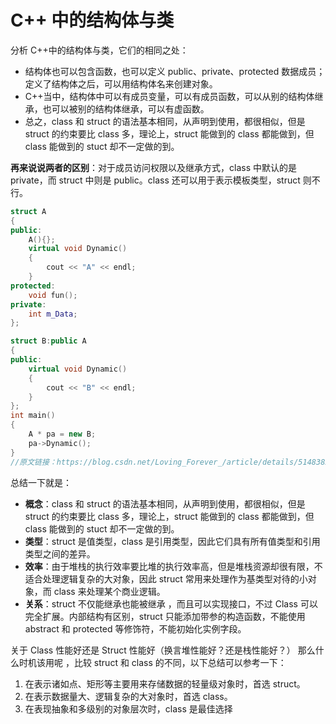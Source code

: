# C++ 中的结构体与类

分析 C++中的结构体与类，它们的相同之处：

- 结构体也可以包含函数，也可以定义 public、private、protected 数据成员；定义了结构体之后，可以用结构体名来创建对象。
- C++当中，结构体中可以有成员变量，可以有成员函数，可以从别的结构体继承，也可以被别的结构体继承，可以有虚函数。
- 总之，class 和 struct 的语法基本相同，从声明到使用，都很相似，但是 struct 的约束要比 class 多，理论上，struct 能做到的 class 都能做到，但 class 能做到的 stuct 却不一定做的到。

**再来说说两者的区别**：对于成员访问权限以及继承方式，class 中默认的是 private，而 struct 中则是 public。class 还可以用于表示模板类型，struct 则不行。

```cpp
struct A
{
public:
    A(){};
    virtual void Dynamic()
    {
        cout << "A" << endl;
    }
protected:
    void fun();
private:
    int m_Data;
};

struct B:public A
{
public:
    virtual void Dynamic()
    {
        cout << "B" << endl;
    }
};
int main()
{
    A * pa = new B;
    pa->Dynamic();
}
//原文链接：https://blog.csdn.net/Loving_Forever_/article/details/51483828
```

总结一下就是：

- **概念**：class 和 struct 的语法基本相同，从声明到使用，都很相似，但是 struct 的约束要比 class 多，理论上，struct 能做到的 class 都能做到，但 class 能做到的 stuct 却不一定做的到。
- **类型**：struct 是值类型，class 是引用类型，因此它们具有所有值类型和引用类型之间的差异。
- **效率**：由于堆栈的执行效率要比堆的执行效率高，但是堆栈资源却很有限，不适合处理逻辑复杂的大对象，因此 struct 常用来处理作为基类型对待的小对象，而 class 来处理某个商业逻辑。
- **关系**：struct 不仅能继承也能被继承 ，而且可以实现接口，不过 Class 可以完全扩展。内部结构有区别，struct 只能添加带参的构造函数，不能使用 abstract 和 protected 等修饰符，不能初始化实例字段。

关于 Class 性能好还是 Struct 性能好（换言堆性能好？还是栈性能好？） 那么什么时机该用呢 ，比较 struct 和 class 的不同，以下总结可以参考一下：

1. 在表示诸如点、矩形等主要用来存储数据的轻量级对象时，首选 struct。
2. 在表示数据量大、逻辑复杂的大对象时，首选 class。
3. 在表现抽象和多级别的对象层次时，class 是最佳选择
